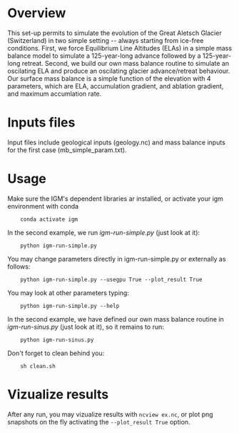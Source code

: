 
# Overview

This set-up permits to simulate the evolution of the Great Aletsch Glacier (Switzerland) in two simple setting -- always starting from ice-free conditions. First, we force Equilibrium Line Altitudes (ELAs) in a simple mass balance model to simulate a 125-year-long advance followed by a 125-year-long retreat. Second, we build our own mass balance routine to simulate an oscilating ELA and produce an oscilating glacier advance/retreat behaviour. Our surface mass balance is a simple function of the elevation with 4 parameters, which are ELA, accumulation gradient, and ablation gradient, and maximum accumlation rate.

# Inputs files

Input files include geological inputs (geology.nc) and mass balance inputs for the first case (mb_simple_param.txt).

# Usage 
	
Make sure the IGM's dependent libraries ar installed, or activate your igm environment with conda

		conda activate igm
	 
In the second example, we run *igm-run-simple.py* (just look at it):

		python igm-run-simple.py
		
You may change parameters directly in igm-run-simple.py or externally as follows:

		python igm-run-simple.py --usegpu True --plot_result True
		
You may look at other parameters typing:

		python igm-run-simple.py --help

In the second example, we have defined our own mass balance routine in *igm-run-sinus.py* (just look at it), so it remains to run:

		python igm-run-sinus.py
	
Don't forget to clean behind you:

		sh clean.sh

# Vizualize results

After any run, you may vizualize results with `ncview ex.nc`, or plot png snapshots on the fly activating the `--plot_result True` option.

